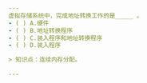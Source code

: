 ```yaml
---
虚拟存储系统中，完成地址转换工作的是_____ 。
- ( ) A.硬件 
- ( ) B.地址转换程序 
- ( ) C.装入程序和地址转换程序 
- ( ) D.装入程序

> 知识点：连续内存分配。

---
```


